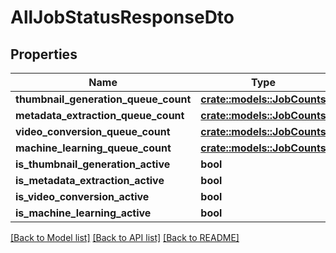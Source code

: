 # AllJobStatusResponseDto

## Properties

Name | Type | Description | Notes
------------ | ------------- | ------------- | -------------
**thumbnail_generation_queue_count** | [**crate::models::JobCounts**](JobCounts.md) |  | 
**metadata_extraction_queue_count** | [**crate::models::JobCounts**](JobCounts.md) |  | 
**video_conversion_queue_count** | [**crate::models::JobCounts**](JobCounts.md) |  | 
**machine_learning_queue_count** | [**crate::models::JobCounts**](JobCounts.md) |  | 
**is_thumbnail_generation_active** | **bool** |  | 
**is_metadata_extraction_active** | **bool** |  | 
**is_video_conversion_active** | **bool** |  | 
**is_machine_learning_active** | **bool** |  | 

[[Back to Model list]](../README.md#documentation-for-models) [[Back to API list]](../README.md#documentation-for-api-endpoints) [[Back to README]](../README.md)



